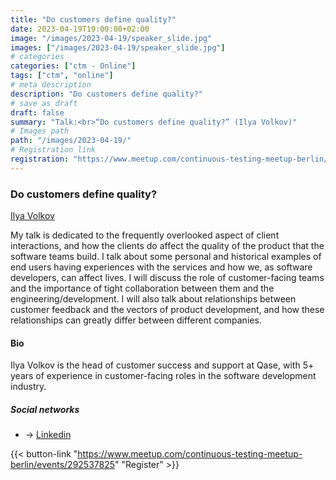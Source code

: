 ```yaml
---
title: "Do customers define quality?"
date: 2023-04-19T19:00:00+02:00
image: "/images/2023-04-19/speaker_slide.jpg"
images: ["/images/2023-04-19/speaker_slide.jpg"]
# categories
categories: ["ctm - Online"]
tags: ["ctm", "online"]
# meta description
description: "Do customers define quality?"
# save as draft
draft: false
summary: "Talk:<br>“Do customers define quality?” (Ilya Volkov)"
# Images path
path: "/images/2023-04-19/"
# Registration link
registration: "https://www.meetup.com/continuous-testing-meetup-berlin/events/292537825"
---
```


### Do customers define quality?

[Ilya Volkov](https://www.linkedin.com/in/ivolkov)

My talk is dedicated to the frequently overlooked aspect of client interactions, and how the clients do affect the quality of the product that the software teams build. I talk about some personal and historical examples of end users having experiences with the services and how we, as software developers, can affect lives. I will discuss the role of customer-facing teams and the importance of tight collaboration between them and the engineering/development. I will also talk about relationships between customer feedback and the vectors of product development, and how these relationships can greatly differ between different companies.

#### Bio

Ilya Volkov is the head of customer success and support at Qase, with 5+ years of experience in customer-facing roles in the software development industry.

##### Social networks

- <i class="fa fa-linkedin"></i> -> [Linkedin](https://www.linkedin.com/in/ivolkov)

{{< button-link "https://www.meetup.com/continuous-testing-meetup-berlin/events/292537825" "Register" >}}

